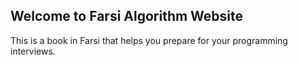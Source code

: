 ## Welcome to Farsi Algorithm Website

This is a book in Farsi that helps you prepare for your programming interviews. 
